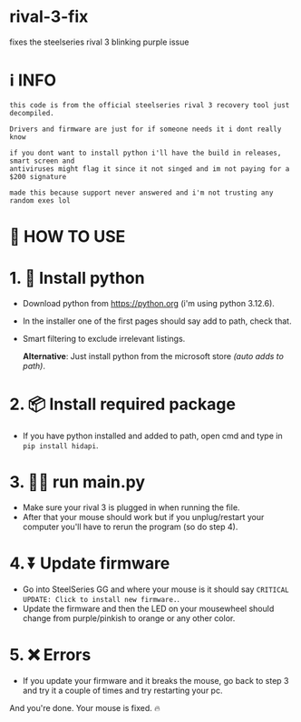 # rival-3-fix
fixes the steelseries rival 3 blinking purple issue



# ℹ **INFO** 
```
this code is from the official steelseries rival 3 recovery tool just decompiled.
```
```
Drivers and firmware are just for if someone needs it i dont really know
```
```
if you dont want to install python i'll have the build in releases, smart screen and 
antiviruses might flag it since it not singed and im not paying for a $200 signature
```
```
made this because support never answered and i'm not trusting any random exes lol
```

# 🧠 **HOW TO USE** 
# 1. 🐍 **Install python** 
   - Download python from https://python.org (i'm using python 3.12.6).
   - In the installer one of the first pages should say add to path, check that.
   - Smart filtering to exclude irrelevant listings.

     **Alternative**: Just install python from the microsoft store *(auto adds to path)*.

# 2. 📦 **Install required package** 
   - If you have python installed and added to path, open cmd and type in `pip install hidapi`.

# 3. 🏃‍♀️ **run main.py** 
   - Make sure your rival 3 is plugged in when running the file.
   - After that your mouse should work but if you unplug/restart your computer you'll have to rerun the program (so do step 4).

# 4. ⏬ **Update firmware**
   - Go into SteelSeries GG and where your mouse is it should say `CRITICAL UPDATE: Click to install new firmware.`.
   - Update the firmware and then the LED on your mousewheel should change from purple/pinkish to orange or any other color.

# 5. ❌ **Errors**
   - If you update your firmware and it breaks the mouse, go back to step 3 and try it a couple of times and try restarting your pc.

And you're done. Your mouse is fixed. 🔥
